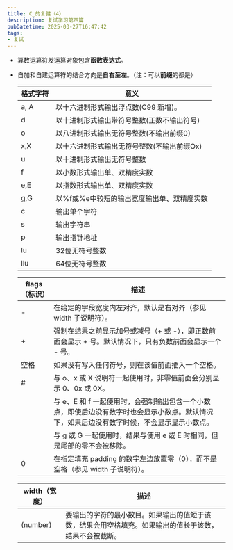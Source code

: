 ```yaml
---
title: C_的复健（4）
description: 复试学习第四篇
pubDatetime: 2025-03-27T16:47:42
tags:
- 复试
---
```


- 算数运算符发运算对象包含**函数表达式**。

- 自加和自建运算符的结合方向是**自右至左**。（注：可以**前缀**的都是）

  | 格式字符 | 意义                                       |
  | -------- | ------------------------------------------ |
  | a, A     | 以十六进制形式输出浮点数(C99 新增)。       |
  | d        | 以十进制形式输出带符号整数(正数不输出符号) |
  | o        | 以八进制形式输出无符号整数(不输出前缀0)    |
  | x,X      | 以十六进制形式输出无符号整数(不输出前缀Ox) |
  | u        | 以十进制形式输出无符号整数                 |
  | f        | 以小数形式输出单、双精度实数               |
  | e,E      | 以指数形式输出单、双精度实数               |
  | g,G      | 以%f或%e中较短的输出宽度输出单、双精度实数 |
  | c        | 输出单个字符                               |
  | s        | 输出字符串                                 |
  | p        | 输出指针地址                               |
  | lu       | 32位无符号整数                             |
  | llu      | 64位无符号整数                             |

  | flags（标识） | 描述                                                         |
  | ------------- | ------------------------------------------------------------ |
  | -             | 在给定的字段宽度内左对齐，默认是右对齐（参见 width 子说明符）。 |
  | +             | 强制在结果之前显示加号或减号（+ 或 -），即正数前面会显示 + 号。默认情况下，只有负数前面会显示一个 - 号。 |
  | 空格          | 如果没有写入任何符号，则在该值前面插入一个空格。             |
  | #             | 与 o、x 或 X 说明符一起使用时，非零值前面会分别显示 0、0x 或 0X。 |
  |               | 与 e、E 和 f 一起使用时，会强制输出包含一个小数点，即使后边没有数字时也会显示小数点。默认情况下，如果后边没有数字时候，不会显示显示小数点。 |
  |               | 与 g 或 G 一起使用时，结果与使用 e 或 E 时相同，但是尾部的零不会被移除。 |
  | 0             | 在指定填充 padding 的数字左边放置零（0），而不是空格（参见 width 子说明符）。 |

  | width（宽度） | 描述                                                         |
  | ------------- | ------------------------------------------------------------ |
  | (number)      | 要输出的字符的最小数目。如果输出的值短于该数，结果会用空格填充。如果输出的值长于该数，结果不会被截断。 |
